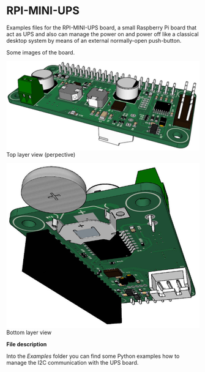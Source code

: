 # RPI-MINI-UPS

Examples files for the RPI-MINI-UPS board, a small Raspberry Pi board that act as UPS and also can manage the power on and power off like a classical desktop system by means of an external normally-open push-button.

Some images of the board.

![Image](/Images/miniups_r0-1.jpg)
Top layer view (perpective)

![Image](/Images/miniups_r0-3.jpg)
Bottom layer view

**File description**

Into the *Examples* folder you can find some Python examples how to manage the I2C communication with the UPS board.